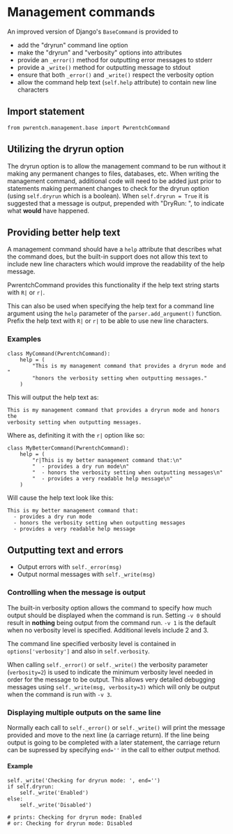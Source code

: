 # Management commands

An improved version of Django's `BaseCommand` is provided to

* add the "dryrun" command line option
* make the "dryrun" and "verbosity" options into attributes
* provide an `_error()` method for outputting error messages to stderr
* provide a `_write()` method for outputting message to stdout
* ensure that both `_error()` and `_write()` respect the verbosity option
* allow the command help text (`self.help` attribute) to contain new line characters


## Import statement

    from pwrentch.management.base import PwrentchCommand


## Utilizing the dryrun option

The dryrun option is to allow the management command to be run without
it making any permanent changes to files, databases, etc. When writing the
management command, additional code will need to be added just prior to
statements making permanent changes to check for the dryrun option
(using `self.dryrun` which is a boolean). When `self.dryrun = True` it is
suggested that a message is output, prepended with "DryRun: ", to indicate
what **would** have happened.


## Providing better help text

A management command should have a `help` attribute that describes what the
command does, but the built-in support does not allow this text to include
new line characters which would improve the readability of the help message.

PwrentchCommand provides this functionality if the help text string starts
with `R|` or `r|`.

This can also be used when specifying the help text for a command line
argument using the `help` parameter of the `parser.add_argument()` function.
Prefix the help text with `R|` or `r|` to be able to use new line characters.


### Examples

    class MyCommand(PwrentchCommand):
        help = (
            "This is my management command that provides a dryrun mode and "
            "honors the verbosity setting when outputting messages."
        )

This will output the help text as:

    This is my management command that provides a dryrun mode and honors the
    verbosity setting when outputting messages.

Where as, definiting it with the `r|` option like so:

    class MyBetterCommand(PwrentchCommand):
        help = (
            "r|This is my better management command that:\n"
            "  - provides a dry run mode\n"
            "  - honors the verbosity setting when outputting messages\n"
            "  - provides a very readable help message\n"
        )

Will cause the help text look like this:

    This is my better management command that:
      - provides a dry run mode
      - honors the verbosity setting when outputting messages
      - provides a very readable help message


## Outputting text and errors

* Output errors with `self._error(msg)`
* Output normal messages with `self._write(msg)`


### Controlling when the message is output

The built-in verbosity option allows the command to specify how much output
should be displayed when the command is run. Setting `-v 0` should result
in **nothing** being output from the command run. `-v 1` is the default when
no verbosity level is specified. Additional levels include 2 and 3.

The command line specified verbosity level is contained in
`options['verbosity']` and also in `self.verbosity`.

When calling `self._error()` or `self._write()` the verbosity parameter
(`verbosity=2`) is used to indicate the minimum verbosity level needed in
order for the message to be output. This allows very detailed debugging
messages using `self._write(msg, verbosity=3)` which will only be output
when the command is run with `-v 3`.


### Displaying multiple outputs on the same line

Normally each call to `self._error()` or `self._write()` will print the message
provided and move to the next line (a carriage return). If the line being
output is going to be completed with a later statement, the carriage return
can be supressed by specifying `end=''` in the call to either output method.

#### Example

    self._write('Checking for dryrun mode: ', end='')
    if self.dryrun:
        self._write('Enabled')
    else:
        self._write('Disabled')

    # prints: Checking for dryrun mode: Enabled
    # or: Checking for dryrun mode: Disabled
